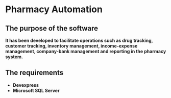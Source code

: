 # Pharmacy Automation

## The purpose of the software

**It has been developed to facilitate operations such as drug tracking, customer tracking, inventory management, income-expense management, company-bank management and reporting in the pharmacy system.**

## The requirements

- **Devexpress** </br>
- **Microsoft SQL Server** </br>
